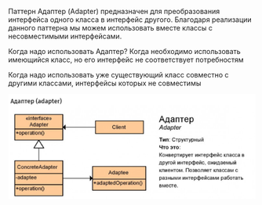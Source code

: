 Паттерн Адаптер (Adapter) предназначен для преобразования интерфейса одного класса в интерфейс другого. Благодаря реализации данного паттерна мы можем использовать вместе классы с несовместимыми интерфейсами.

Когда надо использовать Адаптер?
Когда необходимо использовать имеющийся класс, но его интерфейс не соответствует потребностям

Когда надо использовать уже существующий класс совместно с другими классами, интерфейсы которых не совместимы

![img.png](img.png)